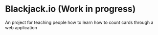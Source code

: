 # Blackjack.io (Work in progress)

An project for teaching people how to learn how to count cards through a web application
